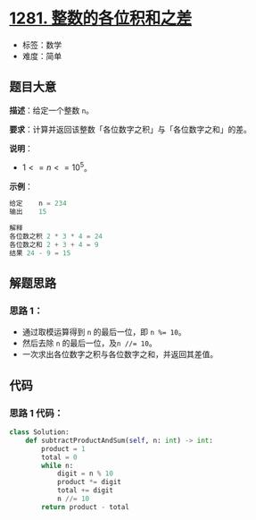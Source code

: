 # [1281. 整数的各位积和之差](https://leetcode.cn/problems/subtract-the-product-and-sum-of-digits-of-an-integer/)

- 标签：数学
- 难度：简单

## 题目大意

**描述**：给定一个整数 `n`。

**要求**：计算并返回该整数「各位数字之积」与「各位数字之和」的差。

**说明**：

- $1 <= n <= 10^5$。

**示例**：

```Python
给定    n = 234
输出    15

解释
各位数之积 2 * 3 * 4 = 24 
各位数之和 2 + 3 + 4 = 9 
结果 24 - 9 = 15
```

## 解题思路

### 思路 1：

- 通过取模运算得到 `n` 的最后一位，即 `n %= 10`。
- 然后去除  `n`  的最后一位，及`n //= 10`。
- 一次求出各位数字之积与各位数字之和，并返回其差值。

## 代码

### 思路 1 代码：

```Python
class Solution:
    def subtractProductAndSum(self, n: int) -> int:
        product = 1
        total = 0
        while n:
            digit = n % 10
            product *= digit
            total += digit
            n //= 10
        return product - total
```

